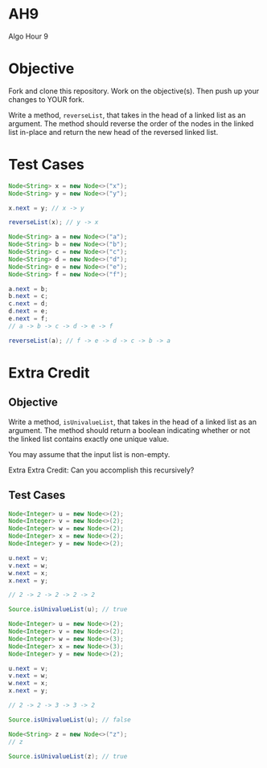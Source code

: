 # AH9

Algo Hour 9

# Objective

Fork and clone this repository. Work on the objective(s). Then push up your changes to YOUR fork.

Write a method, `reverseList`, that takes in the head of a linked list as an argument. The method should reverse the order of the nodes in the linked list in-place and return the new head of the reversed linked list.

# Test Cases

```java
Node<String> x = new Node<>("x");
Node<String> y = new Node<>("y");

x.next = y; // x -> y

reverseList(x); // y -> x
```

```java
Node<String> a = new Node<>("a");
Node<String> b = new Node<>("b");
Node<String> c = new Node<>("c");
Node<String> d = new Node<>("d");
Node<String> e = new Node<>("e");
Node<String> f = new Node<>("f");

a.next = b;
b.next = c;
c.next = d;
d.next = e;
e.next = f;
// a -> b -> c -> d -> e -> f

reverseList(a); // f -> e -> d -> c -> b -> a
```
# Extra Credit

## Objective

Write a method, `isUnivalueList`, that takes in the head of a linked list as an argument. The method should return a boolean indicating whether or not the linked list contains exactly one unique value.

You may assume that the input list is non-empty.

Extra Extra Credit: Can you accomplish this recursively?

## Test Cases

```java
Node<Integer> u = new Node<>(2);
Node<Integer> v = new Node<>(2);
Node<Integer> w = new Node<>(2);
Node<Integer> x = new Node<>(2);
Node<Integer> y = new Node<>(2);

u.next = v;
v.next = w;
w.next = x;
x.next = y;

// 2 -> 2 -> 2 -> 2 -> 2

Source.isUnivalueList(u); // true
```

```java
Node<Integer> u = new Node<>(2);
Node<Integer> v = new Node<>(2);
Node<Integer> w = new Node<>(3);
Node<Integer> x = new Node<>(3);
Node<Integer> y = new Node<>(2);

u.next = v;
v.next = w;
w.next = x;
x.next = y;

// 2 -> 2 -> 3 -> 3 -> 2

Source.isUnivalueList(u); // false
```

```java
Node<String> z = new Node<>("z");
// z

Source.isUnivalueList(z); // true
```
